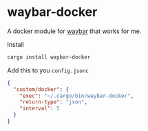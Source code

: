 # waybar-docker

A docker module for [waybar](https://github.com/Alexays/Waybar) that works for me.

Install

```bash
cargo install waybar-docker
```

Add this to you `config.jsonc`

```json
{
  "custom/docker": {
    "exec": "~/.cargo/bin/waybar-docker",
    "return-type": "json",
    "interval": 5
  }
}
```
